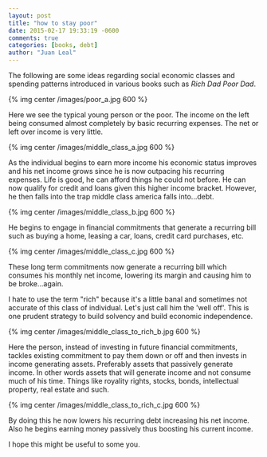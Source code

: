 ```yaml
---
layout: post
title: "how to stay poor"
date: 2015-02-17 19:33:19 -0600
comments: true
categories: [books, debt]
author: "Juan Leal"
---
```



The following are some ideas regarding social economic classes and spending patterns 
introduced in various books such as _Rich Dad Poor Dad_.


{% img center /images/poor_a.jpg 600 %} 

Here we see the typical young person or the poor. The income on the left
being consumed almost completely by basic recurring expenses. 
The net or left over income is very little.

{% img center /images/middle_class_a.jpg 600 %} 

As the individual begins to earn more income his economic status improves and
his net income grows since he is now outpacing his recurring expenses. Life is
good, he can afford things he could not before. He can now qualify for credit
and loans given this higher income bracket. However, he then falls into the trap
middle class america falls into...debt.

{% img center /images/middle_class_b.jpg 600 %} 

He begins to engage in financial commitments that generate a 
recurring bill such as buying a home, leasing a car, loans, credit card 
purchases, etc.

{% img center /images/middle_class_c.jpg 600 %} 

These long term commitments now generate a recurring bill which consumes his
monthly net income, lowering its margin and causing him to be broke...again.

I hate to use the term "rich" because it's a little banal and sometimes not 
accurate of this class of individual. Let's just call him the 'well off'. This is one prudent strategy 
to build solvency and build economic independence.

{% img center /images/middle_class_to_rich_b.jpg 600 %}

Here the person, instead of investing in future financial commitments, tackles
existing commitment to pay them down or off and then invests in income generating
assets. Preferably assets that passively generate income. In other words assets that
will generate income and not consume much of his time. Things like royality rights,
stocks, bonds, intellectual property, real estate and such.

{% img center /images/middle_class_to_rich_c.jpg 600 %}

By doing this he now lowers his recurring debt increasing his net income. Also he
begins earning money passively thus boosting his current income. 

I hope this might be useful to some you.

